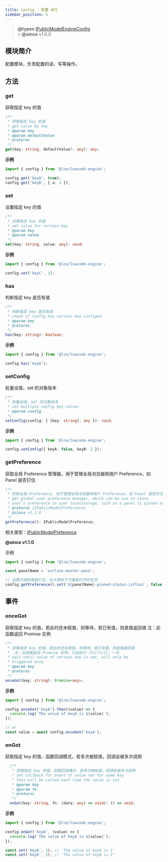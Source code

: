 ```yaml
---
title: config - 配置 API
sidebar_position: 5
---
```


> **@types** [IPublicModelEngineConfig](https://github.com/fe-lce/lowcode-engine/blob/main/packages/types/src/shell/model/engine-config.ts)<br/> > **@since** v1.0.0

## 模块简介

配置模块，负责配置的读、写等操作。

## 方法

### get

获取指定 key 的值

```typescript
/**
 * 获取指定 key 的值
 * get value by key
 * @param key
 * @param defaultValue
 * @returns
 */
get(key: string, defaultValue?: any): any;
```

**示例**

```typescript
import { config } from '@lce/lowcode-engine';

config.get('keyA', true);
config.get('keyB', { a: 1 });
```

### set

设置指定 key 的值

```typescript
/**
 * 设置指定 key 的值
 * set value for certain key
 * @param key
 * @param value
 */
set(key: string, value: any): void;
```

**示例**

```typescript
import { config } from '@lce/lowcode-engine';

config.set('keyC', 1);
```

### has

判断指定 key 是否有值

```typescript
/**
 * 判断指定 key 是否有值
 * check if config has certain key configed
 * @param key
 * @returns
 */
has(key: string): boolean;
```

**示例**

```typescript
import { config } from '@lce/lowcode-engine';

config.has('keyD');
```

### setConfig

批量设值，set 的对象版本

```typescript
/**
 * 批量设值，set 的对象版本
 * set multiple config key-values
 * @param config
 */
setConfig(config: { [key: string]: any }): void;
```

**示例**

```typescript
import { config } from '@lce/lowcode-engine';

config.setConfig({ keyA: false, keyB: 2 });
```

### getPreference

获取全局 Preference 管理器，用于管理全局浏览器侧用户 Preference，如 Panel 是否钉住

```typescript
/**
 * 获取全局 Preference, 用于管理全局浏览器侧用户 Preference，如 Panel 是否钉住
 * get global user preference manager, which can be use to store
 * user`s preference in user localstorage, such as a panel is pinned or not.
 * @returns {IPublicModelPreference}
 * @since v1.1.0
 */
getPreference(): IPublicModelPreference;
```

相关类型：[IPublicModelPreference](https://github.com/fe-lce/lowcode-engine/blob/main/packages/types/src/shell/model/preference.ts)

**@since v1.1.0**

示例

```javascript
import { config } from '@lce/lowcode-engine';

const panelName = 'outline-master-pane';

// 设置大纲树面板钉住，在大纲树下次重新打开时生效
config.getPreference().set(`${panelName}-pinned-status-isFloat`, false, 'skeleton');
```

## 事件

### onceGot

获取指定 key 的值，若此时还未赋值，则等待，若已有值，则直接返回值
注：此函数返回 Promise 实例

```typescript
/**
 * 获取指定 key 的值，若此时还未赋值，则等待，若已有值，则直接返回值
 *  注：此函数返回 Promise 实例，只会执行（fullfill）一次
 * wait until value of certain key is set, will only be
 * triggered once.
 * @param key
 * @returns
 */
onceGot(key: string): Promise<any>;
```

**示例**

```typescript
import { config } from '@lce/lowcode-engine';

config.onceGot('keyA').then((value) => {
  console.log(`The value of keyA is ${value}`);
});

// or
const value = await config.onceGot('keyA');
```

### onGot

获取指定 key 的值，函数回调模式，若多次被赋值，回调会被多次调用

```typescript
  /**
   * 获取指定 key 的值，函数回调模式，若多次被赋值，回调会被多次调用
   * set callback for event of value set for some key
   * this will be called each time the value is set
   * @param key
   * @param fn
   * @returns
   */
  onGot(key: string, fn: (data: any) => void): () => void;
```

**示例**

```typescript
import { config } from '@lce/lowcode-engine';

config.onGot('keyA', (value) => {
  console.log(`The value of keyA is ${value}`);
});

const.set('keyA', 1); // 'The value of keyA is 1'
const.set('keyA', 2); // 'The value of keyA is 2'
```
